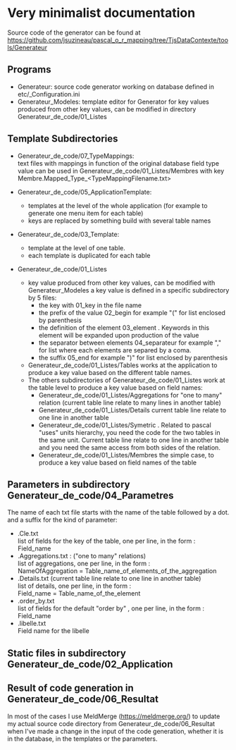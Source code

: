 # Very minimalist documentation
Source code of the generator can be found at
https://github.com/jsuzineau/pascal_o_r_mapping/tree/TjsDataContexte/tools/Generateur

## Programs
- Generateur: source code generator working on database defined in etc/_Configuration.ini
- Generateur_Modeles: template editor for Generator for key values produced from other key values, can be modified  in directory Generateur_de_code/01_Listes

## Template Subdirectories
- Generateur_de_code/07_TypeMappings:\
  text files with mappings in function of the original database field type\
  value can be used in Generateur_de_code/01_Listes/Membres with key\
    Membre.Mapped_Type_<TypeMappingFilename.txt>

- Generateur_de_code/05_ApplicationTemplate: 
  - templates at the level of the whole application (for example to generate one menu item for each table)
  - keys are replaced by something build with several table names

- Generateur_de_code/03_Template:
  - template at the level of one table.
  - each template is duplicated for each table

- Generateur_de_code/01_Listes
  - key value produced from other key values, can be modified with Generateur_Modeles
    a key value is defined in a specific subdirectory by 5 files:
    - the key with 01_key in the file name
    - the prefix of the value 02_begin for example "(" for list enclosed by parenthesis
    - the definition of the element 03_element . Keywords in this element will be expanded upon production of the value
    - the separator between elements 04_separateur for example "," for list where each elements are separed by a coma.
    - the suffix 05_end for example ")" for list enclosed by parenthesis
  - Generateur_de_code/01_Listes/Tables works at the application to produce a key value based on the different table names.
  - The others subdirectories of Generateur_de_code/01_Listes work at the table level to produce a key value based on field names:
    - Generateur_de_code/01_Listes/Aggregations for "one to many" relation (current table line relate to many lines in another table)
    - Generateur_de_code/01_Listes/Details current table line relate to one line in another table
    - Generateur_de_code/01_Listes/Symetric . Related to pascal "uses" units hierarchy, you need the code for the two tables in the same unit. Current table line relate to one line in another table and you need the same access from both sides of the relation.
    - Generateur_de_code/01_Listes/Membres the simple case, to produce a key value based on field names of the table

## Parameters in subdirectory Generateur_de_code/04_Parametres
The name of each txt file starts with the name of the table followed by a dot. and a suffix for the kind of parameter:
-  .Cle.txt\
   list of fields for the key of the table, one per line, in the form :\
     Field_name
- .Aggregations.txt : ("one to many" relations)\
   list of aggregations, one per line, in the form :\
     NameOfAggregation = Table_name_of_elements_of_the_aggregation
- .Details.txt (current table line relate to one line in another table)\
   list of details, one per line, in the form :\
     Field_name = Table_name_of_the_element
- .order_by.txt\
   list of fields for the default "order by" , one per line, in the form :\
     Field_name
- .libelle.txt\
    Field name for the libelle

## Static files in subdirectory Generateur_de_code/02_Application

## Result of code generation in Generateur_de_code/06_Resultat

In most of the cases I use MeldMerge (https://meldmerge.org/)
to update my actual source code directory from Generateur_de_code/06_Resultat
when I've made a change in the input of the code generation, whether it is
in the database, in the templates or the parameters.
